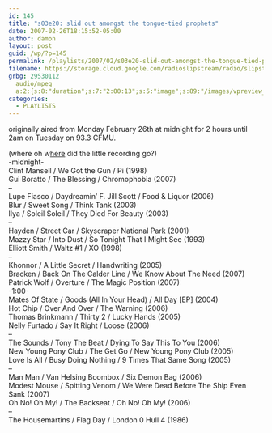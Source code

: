 ```yaml
---
id: 145
title: "s03e20: slid out amongst the tongue-tied prophets"
date: 2007-02-26T18:15:52-05:00
author: damon
layout: post
guid: /wp/?p=145
permalink: /playlists/2007/02/s03e20-slid-out-amongst-the-tongue-tied-prophets/
filename: https://storage.cloud.google.com/radioslipstream/radio/slipstream-s3e20.mp3
grbg: 29530112
  audio/mpeg
  a:2:{s:8:"duration";s:7:"2:00:13";s:5:"image";s:89:"/images/vpreview_center.png";}
categories:
  - PLAYLISTS
---
```


<p class="note_content clearfix">
  originally aired from Monday February 26th at midnight for 2 hours until 2am on Tuesday on 93.3 CFMU.
</p>

(where oh w<a href="/radio/slipstream-s3e20.mp3" target="_blank" title="/radio/slipstream-s3e20.mp3">here</a> did the little recording go?)  
-midnight-  
Clint Mansell / We Got the Gun / Pi (1998)  
Gui Boratto / The Blessing / Chromophobia (2007)  
–  
Lupe Fiasco / Daydreamin’ F. Jill Scott / Food & Liquor (2006)  
Blur / Sweet Song / Think Tank (2003)  
Ilya / Soleil Soleil / They Died For Beauty (2003)  
–  
Hayden / Street Car / Skyscraper National Park (2001)  
Mazzy Star / Into Dust / So Tonight That I Might See (1993)  
Elliott Smith / Waltz #1 / XO (1998)  
–  
Khonnor / A Little Secret / Handwriting (2005)  
Bracken / Back On The Calder Line / We Know About The Need (2007)  
Patrick Wolf / Overture / The Magic Position (2007)  
-1:00-  
Mates Of State / Goods (All In Your Head) / All Day \[EP\] (2004)  
Hot Chip / Over And Over / The Warning (2006)  
Thomas Brinkmann / Thirty 2 / Lucky Hands (2005)  
Nelly Furtado / Say It Right / Loose (2006)  
–  
The Sounds / Tony The Beat / Dying To Say This To You (2006)  
New Young Pony Club / The Get Go / New Young Pony Club (2005)  
Love Is All / Busy Doing Nothing / 9 Times That Same Song (2005)  
–  
Man Man / Van Helsing Boombox / Six Demon Bag (2006)  
Modest Mouse / Spitting Venom / We Were Dead Before The Ship Even Sank (2007)  
Oh No! Oh My! / The Backseat / Oh No! Oh My! (2006)  
–  
The Housemartins / Flag Day / London 0 Hull 4 (1986)
